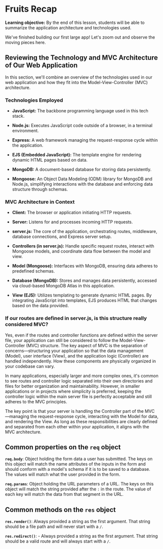 <h1>
  <span class="headline">Fruits</span>
  <span class="subhead">Recap</span>
</h1>

**Learning objective:** By the end of this lesson, students will be able to summarize the application architecture and technologies used.

We've finished building our first large app! Let's zoom out and observe the moving pieces here.

## Reviewing the Technology and MVC Architecture of Our Web Application

In this section, we'll combine an overview of the technologies used in our web application and how they fit into the Model-View-Controller (MVC) architecture.

### Technologies Employed

- **JavaScript:** The backbone programming language used in this tech stack.

- **Node.js:** Executes JavaScript code outside of a browser, in a terminal environment.

- **Express:** A web framework managing the request-response cycle within the application.

- **EJS (Embedded JavaScript):** The template engine for rendering dynamic HTML pages based on data.

- **MongoDB:** A document-based database for storing data persistently.

- **Mongoose:** An Object Data Modeling (ODM) library for MongoDB and Node.js, simplifying interactions with the database and enforcing data structure through schemas.

### MVC Architecture in Context

- **Client:** The browser or application initiating HTTP requests.

- **Server:** Listens for and processes incoming HTTP requests.

- **server.js:** The core of the application, orchestrating routes, middleware, database connections, and Express server setup.

- **Controllers (in server.js):** Handle specific request routes, interact with Mongoose models, and coordinate data flow between the model and view.

- **Model (Mongoose):** Interfaces with MongoDB, ensuring data adheres to predefined schemas.

- **Database (MongoDB):** Stores and manages data persistently, accessed via cloud-based MongoDB Atlas in this application.

- **View (EJS):** Utilizes templating to generate dynamic HTML pages. By integrating JavaScript into templates, EJS produces HTML that changes based on the data provided.

### If our routes are defined in server.js, is this structure really considered MVC?

Yes, even if the routes and controller functions are defined within the server file, your application can still be considered to follow the Model-View-Controller (MVC) structure. The key aspect of MVC is the separation of concerns—structuring your application so that the data management (Model), user interface (View), and the application logic (Controller) are handled independently. How these components are physically organized in your codebase can vary.

In many applications, especially larger and more complex ones, it's common to see routes and controller logic separated into their own directories and files for better organization and maintainability. However, in smaller applications or in projects where simplicity is preferred, keeping the controller logic within the main server file is perfectly acceptable and still adheres to the MVC principles.

The key point is that your server is handling the Controller part of the MVC—managing the request-response cycle, interacting with the Model for data, and rendering the View. As long as these responsibilities are clearly defined and separated from each other within your application, it aligns with the MVC architecture.

## Common properties on the `req` object

**`req.body`**: Object holding the form data a user has submitted. The keys on this object will match the name attributes of the inputs in the form and should conform with a model's schema if it is to be saved to a database. The values will match what the user provided in the form.

**`req.params`**: Object holding the URL parameters of a URL. The keys on this object will match the string provided after the `:` in the route. The value of each key will match the data from that segment in the URL.

## Common methods on the `res` object

**`res.render()`**: Always provided a string as the first argument. That string should be a file path and will never start with a `/`.

**`res.redirect()`**: - Always provided a string as the first argument. That string should be a valid route and will always start with a `/`.

